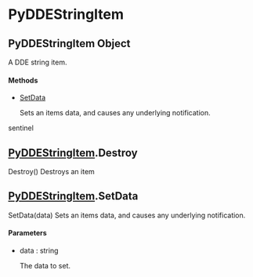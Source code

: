 # PyDDEStringItem


## PyDDEStringItem Object

A DDE string item\.

#### Methods

  - [SetData](PyDDEStringItem.md#pyddestringitemsetdata)

    Sets an items data, and causes any underlying notification\. 

sentinel&nbsp;


## [PyDDEStringItem](PyDDEStringItem.md#pyddestringitem)\.Destroy

Destroy\(\)
Destroys an item


## [PyDDEStringItem](PyDDEStringItem.md#pyddestringitem)\.SetData

SetData\(data\)
Sets an items data, and causes any underlying notification\.

#### Parameters

  - data : string

    The data to set\.